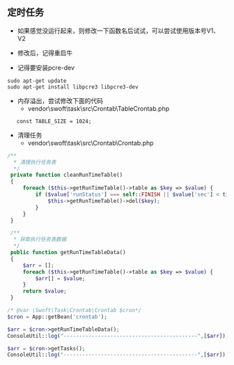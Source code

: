 ## 定时任务
   - 如果感觉没运行起来，则修改一下函数名后试试，可以尝试使用版本号V1、V2
   
   - 修改后，记得重启牛
   
   - 记得要安装pcre-dev
   ```
   sudo apt-get update 
   sudo apt-get install libpcre3 libpcre3-dev 
   ```
   
   - 内存溢出，尝试修改下面的代码
      - vendor\swoft\task\src\Crontab\TableCrontab.php
   ```
      const TABLE_SIZE = 1024;
   ```

   - 清理任务
      - vendor\swoft\task\src\Crontab\Crontab.php
   ```php
   /**
     * 清理执行任务表
     */
    private function cleanRunTimeTable()
    {
        foreach ($this->getRunTimeTable()->table as $key => $value) {
            if ($value['runStatus'] === self::FINISH || $value['sec'] < time()) {
                $this->getRunTimeTable()->del($key);
            }
        }
    }

    /**
     * 获取执行任务表数据
     */
    public function getRunTimeTableData()
    {
        $arr = [];
        foreach ($this->getRunTimeTable()->table as $key => $value) {
            $arr[] = $value;
        }
        return $value;
    }
   ```
   
   ```php
   /* @var \Swoft\Task\Crontab\Crontab $cron*/
   $cron = App::getBean('crontab');

   $arr = $cron->getRunTimeTableData();
   ConsoleUtil::log("-------------------------------------------",[$arr]);

   $arr = $cron->getTasks();
   ConsoleUtil::log("-------------------------------------------",[$arr]);
   ```
